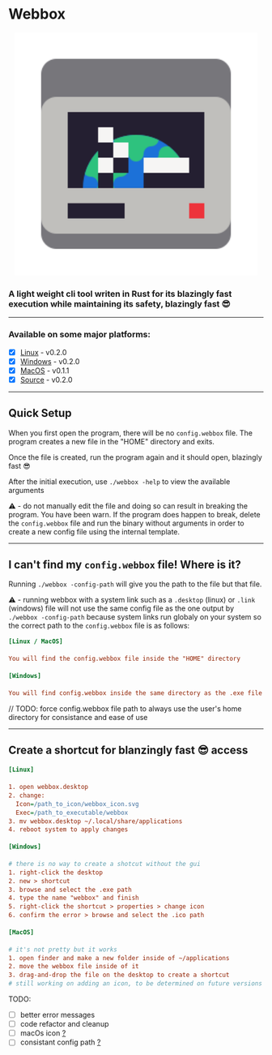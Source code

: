 # Webbox

<p align="center"><img src="https://raw.githubusercontent.com/ionutrogojan/webbox/8f35d08f14740561eeb43aa785575d9928cff137/icon/webbox_icon.svg" width="480px"/></p>

### A light weight cli tool writen in Rust for its blazingly fast execution while maintaining its safety, blazingly fast 😎

---

### Available on some major platforms:

- [x] [Linux](https://github.com/ionutrogojan/webbox/releases/tag/0.1.0) - v0.2.0
- [x] [Windows](https://github.com/ionutrogojan/webbox/releases/tag/0.1.0) - v0.2.0
- [x] [MacOS](https://github.com/ionutrogojan/webbox/releases/tag/0.1.0) - v0.1.1
- [x] [Source](https://github.com/ionutrogojan/webbox/releases/tag/0.1.0) - v0.2.0

---

## Quick Setup

When you first open the program, there will be no `config.webbox` file. The program creates a new file in the "HOME" directory and exits.

Once the file is created, run the program again and it should open, blazingly fast 😎

After the initial execution, use `./webbox -help` to view the available arguments

⚠️ - do not manually edit the file and doing so can result in breaking the program. You have been warn.
If the program does happen to break, delete the `config.webbox` file and run the binary without arguments in order to create a new config file using the internal template.

---

## I can't find my `config.webbox` file! Where is it?

Running `./webbox -config-path` will give you the path to the file but that file.

⚠️ - running webbox with a system link such as a `.desktop` (linux) or `.link` (windows) file will not use the same config file as the one output by `./webbox -config-path` because system links run globaly on your system so the correct path to the `config.webbox` file is as follows:

```ini
[Linux / MacOS]

You will find the config.webbox file inside the "HOME" directory

[Windows]

You will find config.webbox inside the same directory as the .exe file

```

// TODO: force config.webbox file path to always use the user's home directory for consistance and ease of use

---

## Create a shortcut for blanzingly fast 😎 access

```ini
[Linux]

1. open webbox.desktop
2. change:
  Icon=/path_to_icon/webbox_icon.svg
  Exec=/path_to_executable/webbox
3. mv webbox.desktop ~/.local/share/applications
4. reboot system to apply changes

[Windows]

# there is no way to create a shotcut without the gui
1. right-click the desktop
2. new > shortcut
3. browse and select the .exe path
4. type the name "webbox" and finish
5. right-click the shortcut > properties > change icon
6. confirm the error > browse and select the .ico path

[MacOS]

# it's not pretty but it works
1. open finder and make a new folder inside of ~/applications
2. move the webbox file inside of it
3. drag-and-drop the file on the desktop to create a shortcut
# still working on adding an icon, to be determined on future versions

```

TODO:
  - [ ] better error messages
  - [ ] code refactor and cleanup
  - [ ] macOs icon [?](https://eshop.macsales.com/blog/28492-create-your-own-custom-icons-in-10-7-5-or-later/)
  - [ ] consistant config path [?](https://docs.rs/dirs/1.0.5/dirs/index.html)